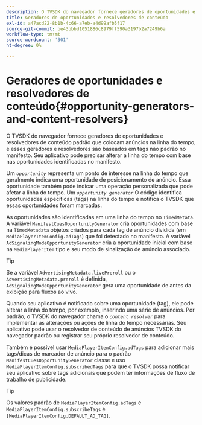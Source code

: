 ```yaml
---
description: O TVSDK do navegador fornece geradores de oportunidades e resolvedores de conteúdo padrão que colocam anúncios na linha do tempo, e esses geradores e resolvedores são baseados em tags não padrão no manifesto. Seu aplicativo pode precisar alterar a linha do tempo com base nas oportunidades identificadas no manifesto.
title: Geradores de oportunidades e resolvedores de conteúdo
exl-id: a47acd22-8b1b-4c66-a7eb-a4d99afb5f17
source-git-commit: be43bbbd1051886c8979ff590a3197b2a7249b6a
workflow-type: tm+mt
source-wordcount: '301'
ht-degree: 0%

---
```


# Geradores de oportunidades e resolvedores de conteúdo{#opportunity-generators-and-content-resolvers}

O TVSDK do navegador fornece geradores de oportunidades e resolvedores de conteúdo padrão que colocam anúncios na linha do tempo, e esses geradores e resolvedores são baseados em tags não padrão no manifesto. Seu aplicativo pode precisar alterar a linha do tempo com base nas oportunidades identificadas no manifesto.

Um *`opportunity`* representa um ponto de interesse na linha do tempo que geralmente indica uma oportunidade de posicionamento de anúncio. Essa oportunidade também pode indicar uma operação personalizada que pode afetar a linha do tempo. Um *`opportunity generator`* O código identifica oportunidades específicas (tags) na linha do tempo e notifica o TVSDK que essas oportunidades foram marcadas.

As oportunidades são identificadas em uma linha do tempo no `TimedMetata`. A variável `ManifestCuesOpportunityGenerator` cria oportunidades com base na `TimedMetadata` objetos criados para cada tag de anúncio dividida (em `MediaPlayerItemConfig.adTags`) que foi detectado no manifesto. A variável `AdSignalingModeOpportunityGenerator` cria a oportunidade inicial com base na `MediaPlayerItem` tipo e seu modo de sinalização de anúncio associado.

>[!TIP]
>
>Se a variável `AdvertisingMetadata.livePreroll` ou o `AdvertisingMetadata.preroll` é definida, `AdSignalingModeOpportunityGenerator` gera uma oportunidade de antes da exibição para fluxos ao vivo.

Quando seu aplicativo é notificado sobre uma oportunidade (tag), ele pode alterar a linha do tempo, por exemplo, inserindo uma série de anúncios. Por padrão, o TVSDK do navegador chama o *`content resolver`* para implementar as alterações ou ações de linha do tempo necessárias. Seu aplicativo pode usar o resolvedor de conteúdo de anúncios TVSDK do navegador padrão ou registrar seu próprio resolvedor de conteúdo.

Também é possível usar `MediaPlayerItemConfig.adTags` para adicionar mais tags/dicas de marcador de anúncio para o padrão `ManifestCuesOpportunityGenerator` classe e uso `MediaPlayerItemConfig.subscribedTags` para que o TVSDK possa notificar seu aplicativo sobre tags adicionais que podem ter informações de fluxo de trabalho de publicidade.

>[!TIP]
>
>Os valores padrão de `MediaPlayerItemConfig.adTags` e `MediaPlayerItemConfig.subscribeTags` é `[MediaPlayerItemConfig.DEFAULT_AD_TAG]`.
